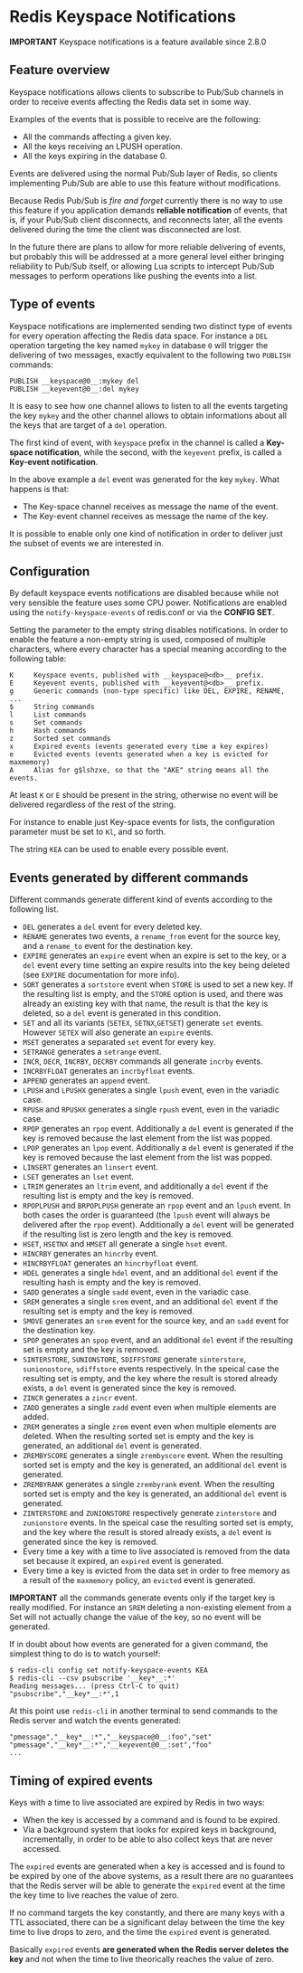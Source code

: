Redis Keyspace Notifications
===

**IMPORTANT** Keyspace notifications is a feature available since 2.8.0

Feature overview
---

Keyspace notifications allows clients to subscribe to Pub/Sub channels in order
to receive events affecting the Redis data set in some way.

Examples of the events that is possible to receive are the following:

* All the commands affecting a given key.
* All the keys receiving an LPUSH operation.
* All the keys expiring in the database 0.

Events are delivered using the normal Pub/Sub layer of Redis, so clients
implementing Pub/Sub are able to use this feature without modifications.

Because Redis Pub/Sub is *fire and forget* currently there is no way to use this
feature if you application demands **reliable notification** of events, that is,
if your Pub/Sub client disconnects, and reconnects later, all the events
delivered during the time the client was disconnected are lost.

In the future there are plans to allow for more reliable delivering of
events, but probably this will be addressed at a more general level either
bringing reliability to Pub/Sub itself, or allowing Lua scripts to intercept
Pub/Sub messages to perform operations like pushing the events into a list.

Type of events
---

Keyspace notifications are implemented sending two distinct type of events
for every operation affecting the Redis data space. For instance a `DEL`
operation targeting the key named `mykey` in database `0` will trigger
the delivering of two messages, exactly equivalent to the following two
`PUBLISH` commands:

    PUBLISH __keyspace@0__:mykey del
    PUBLISH __keyevent@0__:del mykey

It is easy to see how one channel allows to listen to all the events targeting
the key `mykey` and the other channel allows to obtain informations about
all the keys that are target of a `del` operation.

The first kind of event, with `keyspace` prefix in the channel is called
a **Key-space notification**, while the second, with the `keyevent` prefix,
is called a **Key-event notification**.

In the above example a `del` event was generated for the key `mykey`.
What happens is that:

* The Key-space channel receives as message the name of the event.
* The Key-event channel receives as message the name of the key.

It is possible to enable only one kind of notification in order to deliver
just the subset of events we are interested in.

Configuration
---

By default keyspace events notifications are disabled because while not
very sensible the feature uses some CPU power. Notifications are enabled
using the `notify-keyspace-events` of redis.conf or via the **CONFIG SET**.

Setting the parameter to the empty string disables notifications.
In order to enable the feature a non-empty string is used, composed of multiple
characters, where every character has a special meaning according to the
following table:

    K     Keyspace events, published with __keyspace@<db>__ prefix.
    E     Keyevent events, published with __keyevent@<db>__ prefix.
    g     Generic commands (non-type specific) like DEL, EXPIRE, RENAME, ...
    $     String commands
    l     List commands
    s     Set commands
    h     Hash commands
    z     Sorted set commands
    x     Expired events (events generated every time a key expires)
    e     Evicted events (events generated when a key is evicted for maxmemory)
    A     Alias for g$lshzxe, so that the "AKE" string means all the events.

At least `K` or `E` should be present in the string, otherwise no event
will be delivered regardless of the rest of the string.

For instance to enable just Key-space events for lists, the configuration
parameter must be set to `Kl`, and so forth.

The string `KEA` can be used to enable every possible event.

Events generated by different commands
---

Different commands generate different kind of events according to the following list.

* `DEL` generates a `del` event for every deleted key.
* `RENAME` generates two events, a `rename_from` event for the source key, and a `rename_to` event for the destination key.
* `EXPIRE` generates an `expire` event when an expire is set to the key, or a `del` event every time setting an expire results into the key being deleted (see `EXPIRE` documentation for more info).
* `SORT` generates a `sortstore` event when `STORE` is used to set a new key. If the resulting list is empty, and the `STORE` option is used, and there was already an existing key with that name, the result is that the key is deleted, so a `del` event is generated in this condition.
* `SET` and all its variants (`SETEX`, `SETNX`,`GETSET`) generate `set` events. However `SETEX` will also generate an `expire` events.
* `MSET` generates a separated `set` event for every key.
* `SETRANGE` generates a `setrange` event.
* `INCR`, `DECR`, `INCRBY`, `DECRBY` commands all generate `incrby` events.
* `INCRBYFLOAT` generates an `incrbyfloat` events.
* `APPEND` generates an `append` event.
* `LPUSH` and `LPUSHX` generates a single `lpush` event, even in the variadic case.
* `RPUSH` and `RPUSHX` generates a single `rpush` event, even in the variadic case.
* `RPOP` generates an `rpop` event. Additionally a `del` event is generated if the key is removed because the last element from the list was popped.
* `LPOP` generates an `lpop` event. Additionally a `del` event is generated if the key is removed because the last element from the list was popped.
* `LINSERT` generates an `linsert` event.
* `LSET` generates an `lset` event.
* `LTRIM` generates an `ltrim` event, and additionally a `del` event if the resulting list is empty and the key is removed.
* `RPOPLPUSH` and `BRPOPLPUSH` generate an `rpop` event and an `lpush` event. In both cases the order is guaranteed (the `lpush` event will always be delivered after the `rpop` event). Additionally a `del` event will be generated if the resulting list is zero length and the key is removed.
* `HSET`, `HSETNX` and `HMSET` all generate a single `hset` event.
* `HINCRBY` generates an `hincrby` event.
* `HINCRBYFLOAT` generates an `hincrbyfloat` event.
* `HDEL` generates a single `hdel` event, and an additional `del` event if the resulting hash is empty and the key is removed.
* `SADD` generates a single `sadd` event, even in the variadic case.
* `SREM` generates a single `srem` event, and an additional `del` event if the resulting set is empty and the key is removed.
* `SMOVE` generates an `srem` event for the source key, and an `sadd` event for the destination key.
* `SPOP` generates an `spop` event, and an additional `del` event if the resulting set is empty and the key is removed.
* `SINTERSTORE`, `SUNIONSTORE`, `SDIFFSTORE` generate `sinterstore`, `sunionostore`, `sdiffstore` events respectively. In the speical case the resulting set is empty, and the key where the result is stored already exists, a `del` event is generated since the key is removed.
* `ZINCR` generates a `zincr` event.
* `ZADD` generates a single `zadd` event even when multiple elements are added.
* `ZREM` generates a single `zrem` event even when multiple elements are deleted. When the resulting sorted set is empty and the key is generated, an additional `del` event is generated.
* `ZREMBYSCORE` generates a single `zrembyscore` event. When the resulting sorted set is empty and the key is generated, an additional `del` event is generated.
* `ZREMBYRANK` generates a single `zrembyrank` event. When the resulting sorted set is empty and the key is generated, an additional `del` event is generated.
* `ZINTERSTORE` and `ZUNIONSTORE` respectively generate `zinterstore` and `zunionstore` events. In the speical case the resulting sorted set is empty, and the key where the result is stored already exists, a `del` event is generated since the key is removed.
* Every time a key with a time to live associated is removed from the data set because it expired, an `expired` event is generated.
* Every time a key is evicted from the data set in order to free memory as a result of the `maxmemory` policy, an `evicted` event is generated.

**IMPORTANT** all the commands generate events only if the target key is really modified. For instance an `SREM` deleting a non-existing element from a Set will not actually change the value of the key, so no event will be generated.

If in doubt about how events are generated for a given command, the simplest
thing to do is to watch yourself:

    $ redis-cli config set notify-keyspace-events KEA
    $ redis-cli --csv psubscribe '__key*__:*'
    Reading messages... (press Ctrl-C to quit)
    "psubscribe","__key*__:*",1

At this point use `redis-cli` in another terminal to send commands to the
Redis server and watch the events generated:

    "pmessage","__key*__:*","__keyspace@0__:foo","set"
    "pmessage","__key*__:*","__keyevent@0__:set","foo"
    ...

Timing of expired events
---

Keys with a time to live associated are expired by Redis in two ways:

* When the key is accessed by a command and is found to be expired.
* Via a background system that looks for expired keys in background, incrementally, in order to be able to also collect keys that are never accessed.

The `expired` events are generated when a key is accessed and is found to be expired by one of the above systems, as a result there are no guarantees that the Redis server will be able to generate the `expired` event at the time the key time to live reaches the value of zero.

If no command targets the key constantly, and there are many keys with a TTL associated, there can be a significant delay between the time the key time to live drops to zero, and the time the `expired` event is generated.

Basically `expired` events **are generated when the Redis server deletes the key** and not when the time to live theorically reaches the value of zero.
